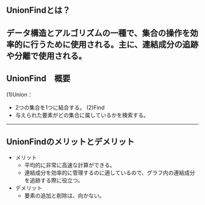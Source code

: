 ## UnionFindとは？

データ構造とアルゴリズムの一種で、集合の操作を効率的に行うために使用される。主に、連結成分の追跡や分離で使用される。
---
## UnionFind　概要
(1)Union：
- 2つの集合を1つに結合する。
(2)Find　
- 与えられた要素がどの集合に属しているかを検索する。
---
## UnionFindのメリットとデメリット
- メリット
    - 平均的に非常に高速な計算ができる。
    - 連結成分を効率的に管理するのに適しているので、グラフ内の連結成分を追跡する際に役立つ。
- デメリット
    - 要素の追加と削除は、向かない。


